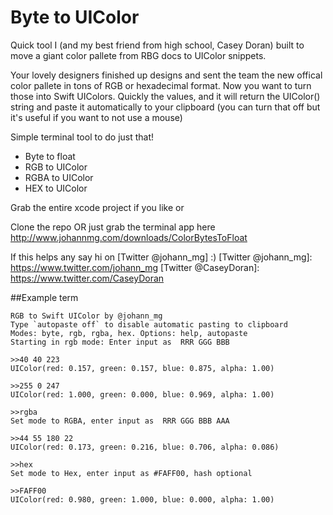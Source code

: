 # Byte to UIColor

Quick tool I (and my best friend from high school, Casey Doran) built to move a giant color pallete from RBG docs to UIColor snippets.

Your lovely designers finished up designs and sent the team the new offical color pallete in tons of RGB or hexadecimal format.
Now you want to turn those into Swift UIColors. Quickly the values, and it will return the UIColor() string and paste it automatically to your clipboard (you can turn that off but it's useful if you want to not use a mouse)

Simple terminal tool to do just that!
 - Byte to float
 - RGB to UIColor
 - RGBA to UIColor
 - HEX to UIColor

Grab the entire xcode project if you like or

Clone the repo OR just grab the terminal app here http://www.johannmg.com/downloads/ColorBytesToFloat

If this helps any say hi on [Twitter @johann_mg] :)
[Twitter @johann_mg]: <https://www.twitter.com/johann_mg>
[Twitter @CaseyDoran]: <https://www.twitter.com/CaseyDoran>

##Example term
```Terminal
RGB to Swift UIColor by @johann_mg
Type `autopaste off` to disable automatic pasting to clipboard
Modes: byte, rgb, rgba, hex. Options: help, autopaste
Starting in rgb mode: Enter input as  RRR GGG BBB

>>40 40 223
UIColor(red: 0.157, green: 0.157, blue: 0.875, alpha: 1.00)

>>255 0 247
UIColor(red: 1.000, green: 0.000, blue: 0.969, alpha: 1.00)

>>rgba
Set mode to RGBA, enter input as  RRR GGG BBB AAA

>>44 55 180 22
UIColor(red: 0.173, green: 0.216, blue: 0.706, alpha: 0.086)

>>hex
Set mode to Hex, enter input as #FAFF00, hash optional

>>FAFF00
UIColor(red: 0.980, green: 1.000, blue: 0.000, alpha: 1.00)
```
